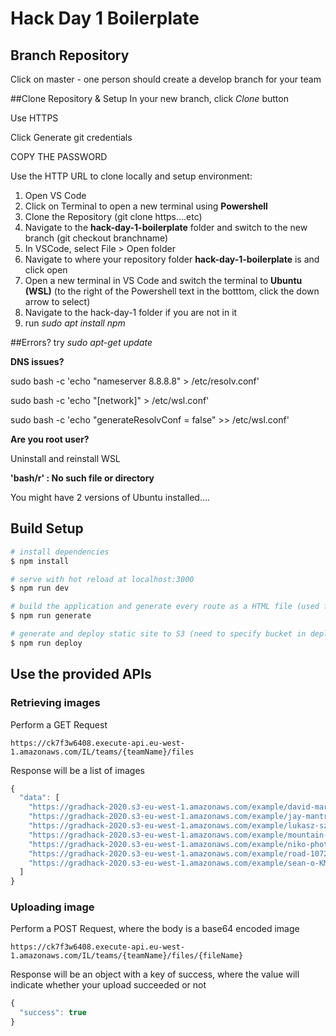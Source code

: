 # Hack Day 1 Boilerplate

## Branch Repository
Click on master - one person should create a develop branch for your team

##Clone Repository & Setup
In your new branch, click *Clone* button

Use HTTPS

Click Generate git credentials

COPY THE PASSWORD

Use the HTTP URL to clone locally and setup environment:
1. Open VS Code
2. Click on Terminal to open a new terminal using **Powershell**
3. Clone the Repository (git clone https....etc)
4. Navigate to the **hack-day-1-boilerplate** folder and switch to the new branch (git checkout branchname)
5. In VSCode, select File > Open folder
6. Navigate to where your repository folder **hack-day-1-boilerplate** is and click open
7. Open a new terminal in VS Code and switch the terminal to **Ubuntu (WSL)** (to the right of the Powershell text in the botttom, click the down arrow to select)
8. Navigate to the hack-day-1 folder if you are not in it
9. run _sudo apt install npm_

##Errors?
try _sudo apt-get update_

**DNS issues?** 

sudo bash -c 'echo "nameserver 8.8.8.8" > /etc/resolv.conf'

sudo bash -c 'echo "[network]" > /etc/wsl.conf'

sudo bash -c 'echo "generateResolvConf = false" >> /etc/wsl.conf'

**Are you root user?**

Uninstall and reinstall WSL

**'bash/r' : No such file or directory**

You might have 2 versions of Ubuntu installed....


## Build Setup

```bash
# install dependencies
$ npm install

# serve with hot reload at localhost:3000
$ npm run dev

# build the application and generate every route as a HTML file (used for static hosting).
$ npm run generate

# generate and deploy static site to S3 (need to specify bucket in deploy.sh)
$ npm run deploy
```

## Use the provided APIs

### Retrieving images

Perform a GET Request

```
https://ck7f3w6408.execute-api.eu-west-1.amazonaws.com/IL/teams/{teamName}/files
```

Response will be a list of images

```js
{
  "data": [
    "https://gradhack-2020.s3-eu-west-1.amazonaws.com/example/david-marcu-78A265wPiO4-unsplash.jpg",
    "https://gradhack-2020.s3-eu-west-1.amazonaws.com/example/jay-mantri-TFyi0QOx08c-unsplash.jpg",
    "https://gradhack-2020.s3-eu-west-1.amazonaws.com/example/lukasz-szmigiel-jFCViYFYcus-unsplash.jpg",
    "https://gradhack-2020.s3-eu-west-1.amazonaws.com/example/mountain-landscape-2031539_1280.jpg",
    "https://gradhack-2020.s3-eu-west-1.amazonaws.com/example/niko-photos-tGTVxeOr_Rs-unsplash.jpg",
    "https://gradhack-2020.s3-eu-west-1.amazonaws.com/example/road-1072823_1280.jpg",
    "https://gradhack-2020.s3-eu-west-1.amazonaws.com/example/sean-o-KMn4VEeEPR8-unsplash.jpg"
  ]
}
```

### Uploading image

Perform a POST Request, where the body is a base64 encoded image

```
https://ck7f3w6408.execute-api.eu-west-1.amazonaws.com/IL/teams/{teamName}/files/{fileName}
```

Response will be an object with a key of success, where the value will indicate whether your upload succeeded or not

```js
{
  "success": true
}
```
